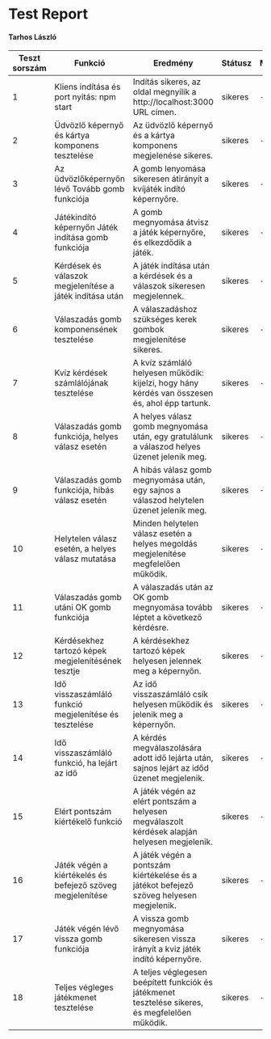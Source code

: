 # Test Report
#### Tarhos László

| Teszt sorszám | Funkció                                                    | Eredmény                                                                                         | Státusz | Megjegyzés                    | Tesztelő személy | Dátum       |
|---------------|------------------------------------------------------------|--------------------------------------------------------------------------------------------------|---------|-------------------------------|------------------|-------------|
| 1             | Kliens indítása és port nyitás: npm start		           | Indítás sikeres, az oldal megnyílik a http://localhost:3000 URL címen.                           | sikeres | -                             | Tarhos László    | 2023.01.14. |
| 2             | Üdvözlő képernyő és kártya komponens tesztelése		     | Az üdvözlő képernyő és a kártya komponens megjelenése sikeres.                                   | sikeres | -                             | Tarhos László    | 2023.01.14. |
| 3             | Az üdvözlőképernyőn lévő Tovább gomb funkciója             | A gomb lenyomása sikeresen átirányít a kvíjáték indító képernyőre.                               | sikeres | -                             | Tarhos László    | 2023.01.15. |
| 4             | Játékindító képernyőn Játék indítása gomb funkciója        | A gomb megnyomása átvisz a játék képernyőre, és elkezdődik a játék.                              | sikeres | -					  | Tarhos László    | 2023.01.16. |
| 5             | Kérdések és válaszok megjelenítése a játék indítása után   | A játék indítása után a kérdések és a válaszok sikeresen megjelennek.                            | sikeres | -                             | Tarhos László    | 2023.01.16. |
| 6             | Válaszadás gomb komponensének tesztelése                   | A válaszadáshoz szükséges kerek gombok megjelenítése sikeres.                                    | sikeres | -                             | Tarhos László    | 2023.01.16. |
| 7             | Kvíz kérdések számlálójának tesztelése			     | A kvíz számláló helyesen működik: kijelzi, hogy hány kérdés van összesen és, ahol épp tartunk.   | sikeres | -                             | Tarhos László    | 2023.01.16. |
| 8             | Válaszadás gomb funkciója, helyes válasz esetén	           | A helyes válasz gomb megnyomása után, egy gratulálunk a válaszod helyes üzenet jelenik meg.      | sikeres | -                             | Tarhos László    | 2023.01.16. |
| 9             | Válaszadás gomb funkciója, hibás válasz esetén             | A hibás válasz gomb megnyomása után, egy sajnos a válaszod helytelen üzenet jelenik meg.         | sikeres | -                             | Tarhos László    | 2023.01.16. |
| 10            | Helytelen válasz esetén, a helyes válasz mutatása	     | Minden helytelen válasz esetén a helyes megoldás megjelenítése megfelelően működik.              | sikeres | -                             | Tarhos László    | 2023.01.16. |
| 11            | Válaszadás gomb utáni OK gomb funkciója	   	           | A válaszadás után az OK gomb megnyomása tovább léptet a következő kérdésre.                      | sikeres | -                             | Tarhos László    | 2023.01.16. |
| 12            | Kérdésekhez tartozó képek megjelenítésének tesztje         | A kérdésekhez tartozó képek helyesen jelennek meg a képernyőn.                                   | sikeres | -                             | Tarhos László    | 2023.01.16. |
| 13            | Idő visszaszámláló funkció megjelenítése és tesztelése     | Az idő visszaszámláló csík helyesen működik és jelenik meg a képernyőn.                          | sikeres | -                             | Tarhos László    | 2023.01.16. |
| 14            | Idő visszaszámláló funkció, ha lejárt az idő	           | A kérdés megválaszolására adott idő lejárta után, sajnos lejárt az időd üzenet megjelenik.       | sikeres | -                             | Tarhos László    | 2023.01.16. |
| 15            | Elért pontszám kiértékelő funkció                          | A játék végén az elért pontszám a helyesen megválaszolt kérdések alapján helyesen megjelenik.    | sikeres | -                             | Tarhos László    | 2023.01.16. |
| 16            | Játék végén a kiértékelés és befejező szöveg megjelenítése | A játék végén a pontszám kiértékelése és a játékot befejező szöveg helyesen megjelenik.          | sikeres | -                             | Tarhos László    | 2023.01.16. |
| 17            | Játék végén lévő vissza gomb funkciója                     | A vissza gomb megnyomása sikeresen vissza irányít a kviz játék indító képernyőre.                | sikeres | -                             | Tarhos László    | 2023.01.16. |
| 18            | Teljes végleges játékmenet tesztelése                      | A teljes véglegesen beépített funkciók és játékmenet tesztelése sikeres, és megfelelően működik. | sikeres | -                             | Tarhos László    | 2023.01.16. |